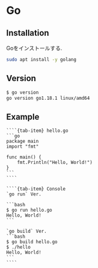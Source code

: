 # Go

## Installation

Goをインストールする.

```bash
sudo apt install -y golang
```

## Version

```bash
$ go version
go version go1.18.1 linux/amd64
```

## Example

`````{tab-set}
````{tab-item} hello.go
```go
package main
import "fmt"

func main() {
    fmt.Println("Hello, World!")
}
```
````

````{tab-item} Console
`go run` Ver.

```bash
$ go run hello.go
Hello, World!
```

`go build` Ver.
```bash
$ go build hello.go
$ ./hello
Hello, World!
```
````
